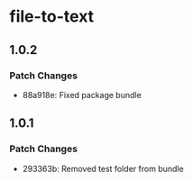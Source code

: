 # file-to-text

## 1.0.2

### Patch Changes

- 88a918e: Fixed package bundle

## 1.0.1

### Patch Changes

- 293363b: Removed test folder from bundle
